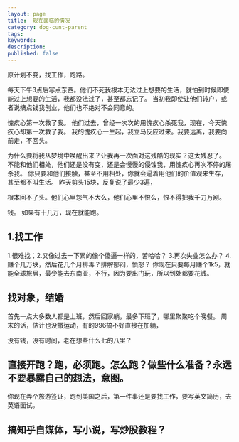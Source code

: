 ```yaml
---
layout: page
title:  现在面临的情况
category: dog-cunt-parent
tags:
keywords:
description:
published: false
---
```

原计划不变，找工作，跑路。

每天下午3点后写点东西。他们不死我根本无法过上想要的生活，就怕到时候即使能过上想要的生活，我都没法过了，甚至都忘记了。
当初我即使让他们转户，或者说搞点钱我创业，他们也不绝对不会同意的。


愧疚心第一次救了我。
他们过去，曾经一次次的用愧疚心杀死我，现在，今天愧疚心却第一次救了我。
我的愧疚心一生起，我立马反应过来。我要远离，我要向前走，不回头。

为什么要将我从梦境中唤醒出来？让我再一次面对这残酷的现实？这太残忍了。
不能和他们相处，他们还是没有变，还是会慢慢的侵蚀我，用愧疚心再次不停的屠杀我。
你只要和他们接触，甚至不用相处，你就会逼着用他们的价值观来生存，甚至都不叫生活。
昨天剪头15块，反复说了最少3遍，

根本回不了头。他们心里怨气不大么，他们心里不恨么，恨不得把我千刀万剐。

钱。
如果有十几万，现在就能跑。

## 1.找工作
1.很难找；2.又像过去一下累的像个傻逼一样的，苦哈哈？
3.再次失业怎么办？
4.赚个几万块，然后花几个月排毒？排解郁闷，愤怒？
你现在只要每月赚个1k5，就能全球旅居，最少能去东南亚，不行，因为要出门玩，所以到处都要花钱。

## 找对象，结婚
首先一点大多数人都是上班，然后回家躺，最多下班了，哪里聚聚吃个晚餐。
周末的话，估计也没撒运动，有的996搞不好直接在加躺，


没有钱，没有时间，老在想些什么七的八里？
## 直接开跑？跑，必须跑。怎么跑？做些什么准备？永远不要暴露自己的想法，意图。
你现在弄个旅游签证，跑到美国之后，第一件事还是要找工作，要写英文简历，去英语面试。

## 搞知乎自媒体，写小说，写炒股教程？











